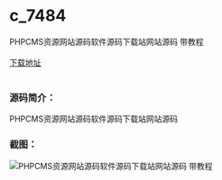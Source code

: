 # c_7484
PHPCMS资源网站源码软件源码下载站网站源码 带教程
<br/></br>
[下载地址](https://www.uuid2.com/7484.html "下载地址")
<br/></br>
<h3>源码简介：</h3>
<p>PHPCMS资源网站源码软件源码下载站网站源码<p>
<h3>截图：</h3>
<img src="https://www.uuid2.com/wp-content/uploads/img/uimage/68221632721599.gif" alt="PHPCMS资源网站源码软件源码下载站网站源码 带教程">
